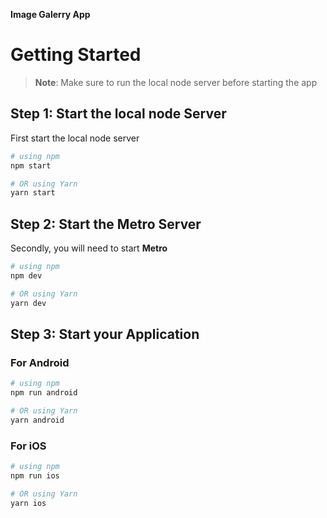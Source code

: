 **Image Galerry App**

# Getting Started

> **Note**: Make sure to run the local node server before starting the app

## Step 1: Start the local node Server

First start the local node server

```bash
# using npm
npm start

# OR using Yarn
yarn start
```

## Step 2: Start the Metro Server

Secondly, you will need to start **Metro**

```bash
# using npm
npm dev

# OR using Yarn
yarn dev
```

## Step 3: Start your Application

### For Android

```bash
# using npm
npm run android

# OR using Yarn
yarn android
```

### For iOS

```bash
# using npm
npm run ios

# OR using Yarn
yarn ios
```
